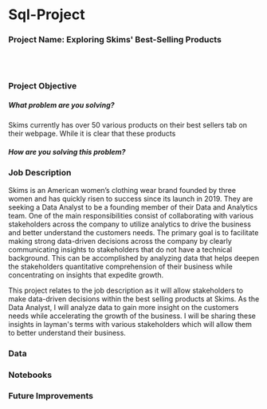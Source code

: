 # Sql-Project

### Project Name: Exploring Skims' Best-Selling Products
<br>  
<br/>


### Project Objective
##### What problem are you solving?
Skims currently has over 50 various products on their best sellers tab on their webpage. While it is clear that these products 
##### How are you solving this problem?

### Job Description
Skims is an American women’s clothing wear brand founded by three women and has quickly risen to success since its launch in 2019. They are seeking a Data Analyst to be a founding member of their Data and Analytics team. One of the main responsibilities consist of collaborating with various stakeholders across the company to utilize analytics to drive the business and better understand the customers needs. The primary goal is to facilitate making strong data-driven decisions across the company by clearly communicating insights to stakeholders that do not have a technical background. This can be accomplished by analyzing data that helps deepen the stakeholders quantitative comprehension of their business while concentrating on insights that expedite growth.

This project relates to the job description as it will allow stakeholders to make data-driven decisions within the best selling products at Skims. As the Data Analyst, I will analyze data to gain more insight on the customers needs while accelerating the growth of the business. I will be sharing these insights in layman's terms with various stakeholders which will allow them to better understand their business. 
### Data

### Notebooks

### Future Improvements
